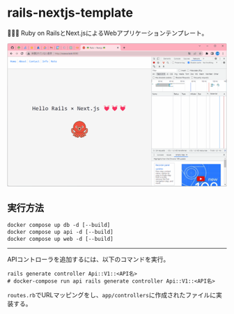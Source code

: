 # rails-nextjs-template

🍶🍶🍶 Ruby on RailsとNext.jsによるWebアプリケーションテンプレート。  

![成果物](./.development/img/fruit.gif)  

## 実行方法

```shell
docker compose up db -d [--build]
docker compose up api -d [--build]
docker compose up web -d [--build]
```

---

APIコントローラを追加するには、以下のコマンドを実行。  

```shell
rails generate controller Api::V1::<API名>
# docker-compose run api rails generate controller Api::V1::<API名>
```

`routes.rb`でURLマッピングをし、`app/controllers`に作成されたファイルに実装する。  
